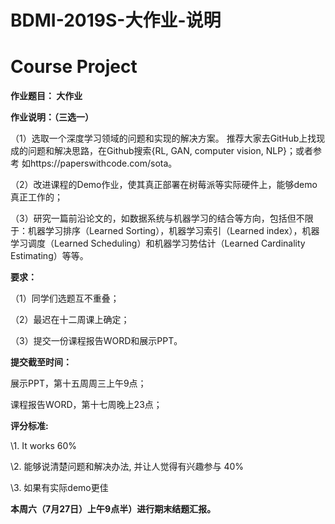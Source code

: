 # BDMI-2019S-大作业-说明

# Course Project 

**作业题目： 大作业**

 

**作业说明：（三选一）**

 

（1）选取一个深度学习领域的问题和实现的解决方案。 推荐大家去GitHub上找现成的问题和解决思路，在Github搜索{RL, GAN, computer vision, NLP}；或者参考 如https://paperswithcode.com/sota。
 
（2）改进课程的Demo作业，使其真正部署在树莓派等实际硬件上，能够demo真正工作的；

（3）研究一篇前沿论文的，如数据系统与机器学习的结合等方向，包括但不限于：机器学习排序（Learned Sorting），机器学习索引（Learned index），机器学习调度（Learned Scheduling）和机器学习势估计（Learned Cardinality Estimating）等等。


 

**要求：**

（1）同学们选题互不重叠；

（2）最迟在十二周课上确定； 

（3）提交一份课程报告WORD和展示PPT。



**提交截至时间：**

展示PPT，第十五周周三上午9点；

课程报告WORD，第十七周晚上23点； 



**评分标准:**

\1. It works 60%

\2. 能够说清楚问题和解决办法, 并让人觉得有兴趣参与 40%

\3. 如果有实际demo更佳


 

**本周六（7月27日）上午9点半）进行期末结题汇报。**
